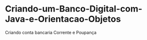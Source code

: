 # Criando-um-Banco-Digital-com-Java-e-Orientacao-Objetos
Criando conta bancaria Corrente e Poupança
